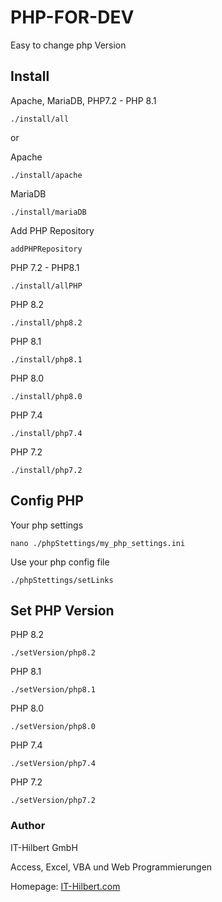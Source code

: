 # PHP-FOR-DEV

Easy to change php Version

## Install
Apache, MariaDB, PHP7.2 - PHP 8.1

````
./install/all
````
or 

Apache
````
./install/apache
````
MariaDB
````
./install/mariaDB
````
Add PHP Repository
````
addPHPRepository
````

PHP 7.2 - PHP8.1
````
./install/allPHP
````
PHP 8.2
````
./install/php8.2
````
PHP 8.1
````
./install/php8.1
````
PHP 8.0
````
./install/php8.0
````
PHP 7.4
````
./install/php7.4
````
PHP 7.2
````
./install/php7.2
````
## Config PHP
Your php settings
````
nano ./phpStettings/my_php_settings.ini
````
Use your php config file
````
./phpStettings/setLinks
````

## Set PHP Version
PHP 8.2
````
./setVersion/php8.2
````
PHP 8.1
````
./setVersion/php8.1
````

PHP 8.0
````
./setVersion/php8.0
````
PHP 7.4
````
./setVersion/php7.4
````
PHP 7.2
````
./setVersion/php7.2
````
### Author
IT-Hilbert GmbH

Access, Excel, VBA und Web Programmierungen

Homepage: [IT-Hilbert.com](https://www.IT-Hilbert.com) 